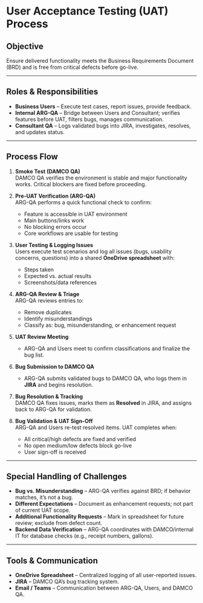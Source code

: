# User Acceptance Testing (UAT) Process

## Objective
Ensure delivered functionality meets the Business Requirements Document (BRD) and is free from critical defects before go-live.

---

## Roles & Responsibilities
- **Business Users** – Execute test cases, report issues, provide feedback.
- **Internal ARG-QA** – Bridge between Users and Consultant; verifies features before UAT, filters bugs, manages communication.
- **Consultant QA** – Logs validated bugs into JIRA, investigates, resolves, and updates status.

---

## Process Flow
1. **Smoke Test (DAMCO QA)**  
   DAMCO QA verifies the environment is stable and major functionality works. Critical blockers are fixed before proceeding.

2. **Pre-UAT Verification (ARG-QA)**  
   ARG-QA performs a quick functional check to confirm:  
   - Feature is accessible in UAT environment  
   - Main buttons/links work  
   - No blocking errors occur  
   - Core workflows are usable for testing  

3. **User Testing & Logging Issues**  
   Users execute test scenarios and log all issues (bugs, usability concerns, questions) into a shared **OneDrive spreadsheet** with:  
   - Steps taken  
   - Expected vs. actual results  
   - Screenshots/data references

4. **ARG-QA Review & Triage**  
   ARG-QA reviews entries to:  
   - Remove duplicates  
   - Identify misunderstandings  
   - Classify as: bug, misunderstanding, or enhancement request  

5. **UAT Review Meeting**  
   - ARG-QA and Users meet to confirm classifications and finalize the bug list.

6. **Bug Submission to DAMCO QA**  
   - ARG-QA submits validated bugs to DAMCO QA, who logs them in **JIRA** and begins resolution.

7. **Bug Resolution & Tracking**  
   DAMCO QA fixes issues, marks them as **Resolved** in JIRA, and assigns back to ARG-QA for validation.

8. **Bug Validation & UAT Sign-Off**  
   ARG-QA and Users re-test resolved items. UAT completes when:  
   - All critical/high defects are fixed and verified  
   - No open medium/low defects block go-live  
   - User sign-off is received

---

## Special Handling of Challenges
- **Bug vs. Misunderstanding** – ARG-QA verifies against BRD; if behavior matches, it’s not a bug.
- **Different Expectations** – Document as enhancement requests; not part of current UAT scope.
- **Additional Functionality Requests** – Mark in spreadsheet for future review; exclude from defect count.
- **Backend Data Verification** – ARG-QA coordinates with DAMCO/internal IT for database checks (e.g., receipt numbers, gallons).

---

## Tools & Communication
- **OneDrive Spreadsheet** – Centralized logging of all user-reported issues.
- **JIRA** – DAMCO QA’s bug tracking system.
- **Email / Teams** – Communication between ARG-QA, Users, and DAMCO QA.
